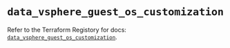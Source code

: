 # `data_vsphere_guest_os_customization`

Refer to the Terraform Registory for docs: [`data_vsphere_guest_os_customization`](https://registry.terraform.io/providers/hashicorp/vsphere/2.6.0/docs/data-sources/guest_os_customization).
